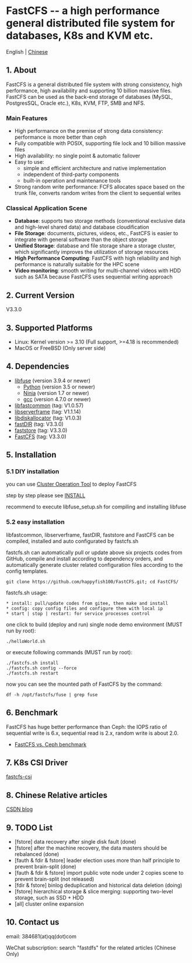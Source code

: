 # FastCFS -- a high performance general distributed file system for databases, K8s and KVM etc.

English | [Chinese](README-zh_CN.md)

## 1. About

FastCFS is a general distributed file system with strong consistency, high performance, high availability and supporting 10 billion massive files.
FastCFS can be used as the back-end storage of databases (MySQL, PostgresSQL, Oracle etc.), K8s, KVM, FTP, SMB and NFS.

### Main Features

* High performance on the premise of strong data consistency: performance is more better than ceph
* Fully compatible with POSIX, supporting file lock and 10 billion massive files
* High availability: no single point & automatic failover
* Easy to use:
    * simple and efficient architecture and native implementation
    * independent of third-party components
    * built-in operation and maintenance tools
* Strong random write performance: FCFS allocates space based on the trunk file, converts random writes from the client to sequential writes

### Classical Application Scene

* **Database**: supports two storage methods (conventional exclusive data and high-level shared data) and database cloudification
* **File Storage**: documents, pictures, videos, etc., FastCFS is easier to integrate with general software than the object storage
* **Unified Storage**: database and file storage share a storage cluster, which significantly improves the utilization of storage resources
* **High Performance Computing**: FastCFS with high reliability and high performance is naturally suitable for the HPC scene
* **Video monitoring**: smooth writing for multi-channel videos with HDD such as SATA because FastCFS uses sequential writing approach


## 2. Current Version

V3.3.0

## 3. Supported Platforms

* Linux: Kernel version >= 3.10  (Full support, >=4.18 is recommended)
* MacOS or FreeBSD (Only server side)

## 4. Dependencies

* [libfuse](https://github.com/libfuse/libfuse) (version 3.9.4 or newer)
    * [Python](https://python.org/) (version 3.5 or newer)
    * [Ninja](https://ninja-build.org/) (version 1.7 or newer)
    * [gcc](https://www.gnu.org/software/gcc/) (version 4.7.0 or newer)
* [libfastcommon](https://github.com/happyfish100/libfastcommon) (tag: V1.0.57)
* [libserverframe](https://github.com/happyfish100/libserverframe) (tag: V1.1.14)
* [libdiskallocator](https://github.com/happyfish100/libdiskallocator) (tag: V1.0.3)
* [fastDIR](https://github.com/happyfish100/fastDIR) (tag: V3.3.0)
* [faststore](https://github.com/happyfish100/faststore) (tag: V3.3.0)
* [FastCFS](https://github.com/happyfish100/FastCFS) (tag: V3.3.0)

## 5. Installation

### 5.1 DIY installation

you can use [Cluster Operation Tool](docs/fcfs-ops-tool.md) to deploy FastCFS

step by step please see [INSTALL](docs/INSTALL.md)

recommend to execute libfuse_setup.sh for compiling and installing libfuse

### 5.2 easy installation

libfastcommon, libserverframe, fastDIR, faststore and FastCFS can be compiled, installed and auto configurated by fastcfs.sh

fastcfs.sh can automatically pull or update above six projects codes from GitHub, compile and install according to dependency orders, and automatically generate cluster related configuration files according to the config templates.

```
git clone https://github.com/happyfish100/FastCFS.git; cd FastCFS/
```

fastcfs.sh usage:

```
* install: pull/update codes from gitee, then make and install
* config: copy config files and configure them with local ip
* start | stop | restart: for service processes control
```

one click to build (deploy and run) single node demo environment (MUST run by root):

```
./helloWorld.sh
```

or execute following commands (MUST run by root):

```
./fastcfs.sh install
./fastcfs.sh config --force
./fastcfs.sh restart
```

now you can see the mounted path of FastCFS by the command:

```
df -h /opt/fastcfs/fuse | grep fuse
```

## 6. Benchmark

FastCFS has huge better performance than Ceph: the IOPS ratio of sequential write is 6.x, sequential read is 2.x, random write is about 2.0.

* [FastCFS vs. Ceph benchmark](docs/benchmark.md)

## 7. K8s CSI Driver

[fastcfs-csi](https://github.com/happyfish100/fastcfs-csi)

## 8. Chinese Relative articles

<a href="https://blog.csdn.net/happy_fish100/" target="_blank">CSDN blog</a>

## 9. TODO List

*  [fstore] data recovery after single disk fault (done)
*  [fstore] after the machine recovery, the data masters should be rebalanced (done)
*  [fauth & fdir & fstore] leader election uses  more than half principle to prevent brain-split (done)
*  [fauth & fdir & fstore] import public vote node under 2 copies scene to prevent brain-split (not released)
*  [fdir & fstore] binlog deduplication and historical data deletion (doing)
*  [fstore] hierarchical storage & slice merging: supporting two-level storage, such as SSD + HDD
*  [all] cluster online expansion

## 10. Contact us

email: 384681(at)qq(dot)com

WeChat subscription: search "fastdfs" for the related articles (Chinese Only)
